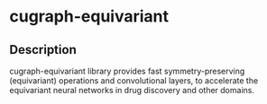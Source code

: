 # cugraph-equivariant

## Description

cugraph-equivariant library provides fast symmetry-preserving (equivariant) operations and convolutional layers, to accelerate the equivariant neural networks in drug discovery and other domains.

